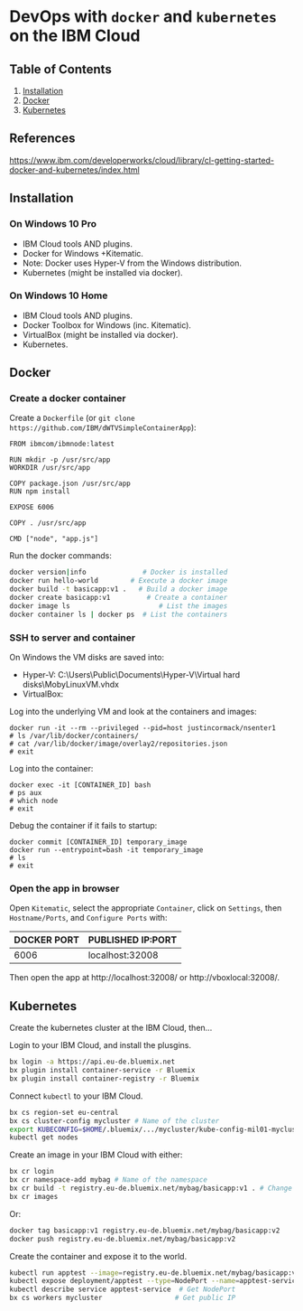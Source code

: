 # DevOps with `docker` and `kubernetes` on the IBM Cloud

## Table of Contents
1. [Installation](#installation)
2. [Docker](#docker)
3. [Kubernetes](#kubernetes)

## References

https://www.ibm.com/developerworks/cloud/library/cl-getting-started-docker-and-kubernetes/index.html

## Installation

### On Windows 10 Pro

- IBM Cloud tools AND plugins.
- Docker for Windows +Kitematic.
- Note: Docker uses Hyper-V from the Windows distribution.
- Kubernetes (might be installed via docker).

### On Windows 10 Home

- IBM Cloud tools AND plugins.
- Docker Toolbox for Windows (inc. Kitematic).
- VirtualBox (might be installed via docker).
- Kubernetes.

## Docker

### Create a docker container

Create a `Dockerfile` (or `git clone https://github.com/IBM/dWTVSimpleContainerApp`):

```
FROM ibmcom/ibmnode:latest

RUN mkdir -p /usr/src/app
WORKDIR /usr/src/app

COPY package.json /usr/src/app
RUN npm install

EXPOSE 6006

COPY . /usr/src/app

CMD ["node", "app.js"]
```

Run the docker commands:

```bash
docker version|info              # Docker is installed
docker run hello-world        # Execute a docker image
docker build -t basicapp:v1 .   # Build a docker image
docker create basicapp:v1         # Create a container
docker image ls                      # List the images
docker container ls | docker ps  # List the containers
```

### SSH to server and container

On Windows the VM disks are saved into:
- Hyper-V: C:\Users\Public\Documents\Hyper-V\Virtual hard disks\MobyLinuxVM.vhdx
- VirtualBox:

Log into the underlying VM and look at the containers and images:

```text
docker run -it --rm --privileged --pid=host justincormack/nsenter1
# ls /var/lib/docker/containers/
# cat /var/lib/docker/image/overlay2/repositories.json
# exit
```

Log into the container:

```text
docker exec -it [CONTAINER_ID] bash
# ps aux
# which node
# exit
```

Debug the container if it fails to startup:

```text
docker commit [CONTAINER_ID] temporary_image
docker run --entrypoint=bash -it temporary_image
# ls
# exit
```

### Open the app in browser

Open `Kitematic`, select the appropriate `Container`, click on `Settings`, then `Hostname/Ports`, and `Configure Ports` with:

| DOCKER PORT | PUBLISHED IP:PORT |
| ---- | ---- |
| 6006 | localhost:32008 |

Then open the app at http://localhost:32008/ or http://vboxlocal:32008/.

## Kubernetes

Create the kubernetes cluster at the IBM Cloud, then...

Login to your IBM Cloud, and install the plusgins.

```bash
bx login -a https://api.eu-de.bluemix.net
bx plugin install container-service -r Bluemix
bx plugin install container-registry -r Bluemix
```

Connect `kubectl` to your IBM Cloud.

```bash
bx cs region-set eu-central
bx cs cluster-config mycluster # Name of the cluster
export KUBECONFIG=$HOME/.bluemix/.../mycluster/kube-config-mil01-mycluster.yml
kubectl get nodes
```

Create an image in your IBM Cloud with either:

```bash
bx cr login
bx cr namespace-add mybag # Name of the namespace
bx cr build -t registry.eu-de.bluemix.net/mybag/basicapp:v1 . # Change URL, namespace, image, tag
bx cr images
```

Or:

```bash
docker tag basicapp:v1 registry.eu-de.bluemix.net/mybag/basicapp:v2
docker push registry.eu-de.bluemix.net/mybag/basicapp:v2
```

Create the container and expose it to the world.

```bash
kubectl run apptest --image=registry.eu-de.bluemix.net/mybag/basicapp:v1
kubectl expose deployment/apptest --type=NodePort --name=apptest-service --port=6006
kubectl describe service apptest-service  # Get NodePort
bx cs workers mycluster                  # Get public IP
```
